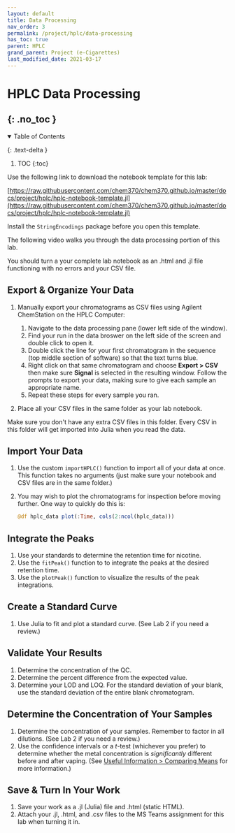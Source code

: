 ```yaml
---
layout: default
title: Data Processing
nav_order: 3
permalink: /project/hplc/data-processing
has_toc: true
parent: HPLC
grand_parent: Project (e-Cigarettes)
last_modified_date: 2021-03-17
---
```


# HPLC Data Processing 
{: .no_toc  }
----

<details open markdown="block">
  <summary>
  Table of Contents
  </summary>

  {: .text-delta }
1. TOC
{:toc}
</details>

Use the following link to download the notebook template for this lab:

[https://raw.githubusercontent.com/chem370/chem370.github.io/master/docs/project/hplc/hplc-notebook-template.jl](https://raw.githubusercontent.com/chem370/chem370.github.io/master/docs/project/hplc/hplc-notebook-template.jl)


<div class = "tip">
Install the <code>StringEncodings</code> package before you open this template.
</div>

The following video walks you through the data processing portion of this lab.

<!-- *Having trouble viewing this video?  Click [here](https://wcu.hosted.panopto.com/Panopto/Pages/Viewer.aspx?id=aedc7087-71e6-4069-b131-ace6011333a6) to view it on Panopto instead.*

<iframe src="https://wcu.hosted.panopto.com/Panopto/Pages/Embed.aspx?id=bb4bb7a4-7260-4f97-9ec6-ac6300e32d3d&autoplay=false&offerviewer=true&showtitle=true&showbrand=false&start=0&interactivity=all" height="405" width="720" frameBorder = "0" style="border: 0px solid #464646; display: block; margin: 15px;" allowfullscreen allow="autoplay"></iframe> -->

<div class = "tip">
You should turn a your complete lab notebook as an .html and .jl file functioning with no errors and your CSV file.
</div>

## Export & Organize Your Data

1. Manually export your chromatograms as CSV files using Agilent ChemStation on the HPLC Computer:

    1. Navigate to the data processing pane (lower left side of the window).
    1. Find your run in the data broswer on the left side of the screen and double click to open it.
    1. Double click the line for your first chromatogram in the sequence (top middle section of software) so that the text turns blue.
    1. Right click on that same chromatogram and choose **Export > CSV** then make sure **Signal** is selected in the resulting window.  Follow the prompts to export your data, making sure to give each sample an appropriate name.
    1. Repeat these steps for every sample you ran.
    
1. Place all your CSV files in the same folder as your lab notebook.

<div class = "tip">
Make sure you don't have any extra CSV files in this folder.  Every CSV in this folder will get imported into Julia when you read the data.
</div>

<!-- 1. Move all your .D data folders onto NEON and then into your lab notebooks folder. 
1. Use ChemStation or OpenChrom to export CSVs of your chromatograms. -->

## Import Your Data

1. Use the custom `importHPLC()` function to import all of your data at once.  This function takes no arguments (just make sure your notebook and CSV files are in the same folder.)
1. You may wish to plot the chromatograms for inspection before moving further.  One way to quickly do this is:

    ```julia
    @df hplc_data plot(:Time, cols(2:ncol(hplc_data)))
    ```

## Integrate the Peaks

1. Use your standards to determine the retention time for nicotine.
1. Use the `fitPeak()` function to to integrate the peaks at the desired retention time.  
1. Use the `plotPeak()` function to visualize the results of the peak integrations.

## Create a Standard Curve

1. Use Julia to fit and plot a standard curve.  (See Lab 2 if you need a review.)

## Validate Your Results

1. Determine the concentration of the QC.
1. Determine the percent difference from the expected value.
1. Determine your LOD and LOQ.  For the standard deviation of your blank, use the standard deviation of the entire blank chromatogram.

## Determine the Concentration of Your Samples

1. Determine the concentration of your samples.  Remember to factor in all dilutions.  (See Lab 2 if you need a review.)
1. Use the confidence intervals or a *t*-test (whichever you prefer) to determine whether the metal concentration is *significantly* different before and after vaping. (See [Useful Information > Comparing Means]({{site.url}}/useful-info/statistics#comparing-means) for more information.)

## Save & Turn In Your Work

1. Save your work as a .jl (Julia) file and .html (static HTML).
1. Attach your .jl, .html, and .csv files to the MS Teams assignment for this lab when turning it in.
